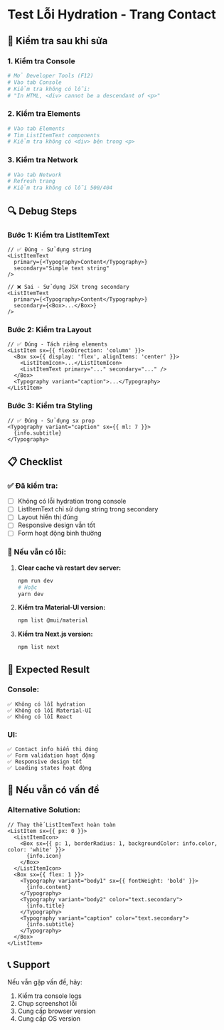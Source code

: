 # Test Lỗi Hydration - Trang Contact

## 🧪 Kiểm tra sau khi sửa

### 1. Kiểm tra Console
```bash
# Mở Developer Tools (F12)
# Vào tab Console
# Kiểm tra không có lỗi:
# "In HTML, <div> cannot be a descendant of <p>"
```

### 2. Kiểm tra Elements
```bash
# Vào tab Elements
# Tìm ListItemText components
# Kiểm tra không có <div> bên trong <p>
```

### 3. Kiểm tra Network
```bash
# Vào tab Network
# Refresh trang
# Kiểm tra không có lỗi 500/404
```

## 🔍 Debug Steps

### Bước 1: Kiểm tra ListItemText
```tsx
// ✅ Đúng - Sử dụng string
<ListItemText
  primary={<Typography>Content</Typography>}
  secondary="Simple text string"
/>

// ❌ Sai - Sử dụng JSX trong secondary
<ListItemText
  primary={<Typography>Content</Typography>}
  secondary={<Box>...</Box>}
/>
```

### Bước 2: Kiểm tra Layout
```tsx
// ✅ Đúng - Tách riêng elements
<ListItem sx={{ flexDirection: 'column' }}>
  <Box sx={{ display: 'flex', alignItems: 'center' }}>
    <ListItemIcon>...</ListItemIcon>
    <ListItemText primary="..." secondary="..." />
  </Box>
  <Typography variant="caption">...</Typography>
</ListItem>
```

### Bước 3: Kiểm tra Styling
```tsx
// ✅ Đúng - Sử dụng sx prop
<Typography variant="caption" sx={{ ml: 7 }}>
  {info.subtitle}
</Typography>
```

## 📋 Checklist

### ✅ Đã kiểm tra:
- [ ] Không có lỗi hydration trong console
- [ ] ListItemText chỉ sử dụng string trong secondary
- [ ] Layout hiển thị đúng
- [ ] Responsive design vẫn tốt
- [ ] Form hoạt động bình thường

### 🔧 Nếu vẫn có lỗi:

1. **Clear cache và restart dev server:**
   ```bash
   npm run dev
   # Hoặc
   yarn dev
   ```

2. **Kiểm tra Material-UI version:**
   ```bash
   npm list @mui/material
   ```

3. **Kiểm tra Next.js version:**
   ```bash
   npm list next
   ```

## 🎯 Expected Result

### Console:
```
✅ Không có lỗi hydration
✅ Không có lỗi Material-UI
✅ Không có lỗi React
```

### UI:
```
✅ Contact info hiển thị đúng
✅ Form validation hoạt động
✅ Responsive design tốt
✅ Loading states hoạt động
```

## 🚨 Nếu vẫn có vấn đề

### Alternative Solution:
```tsx
// Thay thế ListItemText hoàn toàn
<ListItem sx={{ px: 0 }}>
  <ListItemIcon>
    <Box sx={{ p: 1, borderRadius: 1, backgroundColor: info.color, color: 'white' }}>
      {info.icon}
    </Box>
  </ListItemIcon>
  <Box sx={{ flex: 1 }}>
    <Typography variant="body1" sx={{ fontWeight: 'bold' }}>
      {info.content}
    </Typography>
    <Typography variant="body2" color="text.secondary">
      {info.title}
    </Typography>
    <Typography variant="caption" color="text.secondary">
      {info.subtitle}
    </Typography>
  </Box>
</ListItem>
```

## 📞 Support

Nếu vẫn gặp vấn đề, hãy:
1. Kiểm tra console logs
2. Chụp screenshot lỗi
3. Cung cấp browser version
4. Cung cấp OS version 